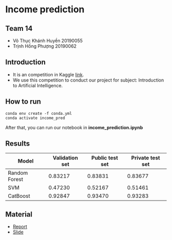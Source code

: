# Income prediction

## Team 14
- Võ Thục Khánh Huyền 20190055
- Trịnh Hồng Phượng 20190062

## Introduction
- It is an competition in Kaggle [link](https://www.kaggle.com/competitions/uet-hackathon-2022-data-science).
- We use this competition to conduct our project for subject: Introduction to Artificial Intelligence.

## How to run
```
conda env create -f conda.yml
conda activate income_pred
```
After that, you can run our notebook in **income_prediction.ipynb**

## Results
| Model         | Validation set | Public test set | Private test set |
|---------------|----------------|-----------------|------------------|
| Random Forest | 0.83217        | 0.83831         | 0.83677          |
| SVM           | 0.47230        | 0.52167         | 0.51461          |
| CatBoost      | 0.92847        | 0.93470         | 0.93283          |

## Material
- [Report](report.pdf)
- [Slide](slide.pdf)